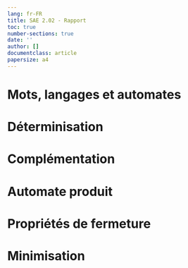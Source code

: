 ```yaml
---
lang: fr-FR
title: SAE 2.02 - Rapport
toc: true
number-sections: true
date: ''
author: []
documentclass: article
papersize: a4
---
```


# Mots, langages et automates

# Déterminisation

# Complémentation

# Automate produit

# Propriétés de fermeture

# Minimisation
